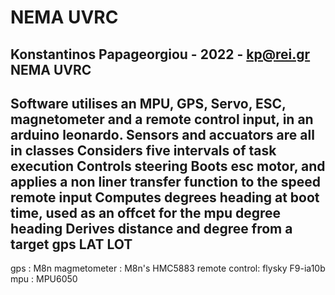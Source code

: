 # NEMA UVRC

Konstantinos Papageorgiou - 2022 - kp@rei.gr
NEMA UVRC 
------------
Software utilises an MPU, GPS, Servo, ESC, magnetometer and a remote control input, in an arduino leonardo.
Sensors and accuators are all in classes
Considers five intervals of task execution
Controls steering
Boots esc motor, and applies a non liner transfer function to the speed remote input
Computes degrees heading at boot time, used as an offcet for the mpu degree heading
Derives distance and degree from a target gps LAT LOT
------------
gps : M8n
magmetometer : M8n's HMC5883
remote control: flysky F9-ia10b
mpu : MPU6050




